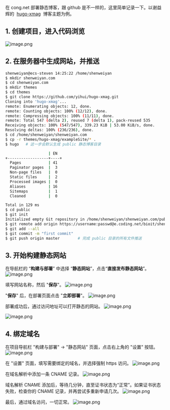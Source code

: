 在 cong.net 部署静态博客，跟 github 是不一样的，这里简单记录一下。以谢益辉的  [hugo-xmag](https://github.com/yihui/hugo-xmag)  博客主题为例。

## 1. 创建项目，进入代码浏览

![image.png](https://shub-1251708715.cos.ap-guangzhou.myqcloud.com/elog-docs-images/FhBe5Ia8ejpeJbvurVlTS9RwRr3Z.png)

## 2. 在服务器中生成网站，并推送

```bash
shenweiyan@ecs-steven 14:25:22 /home/shenweiyan
$ mkdir shenweiyan.com
$ cd shenweiyan.com
$ mkdir themes
$ cd themes
$ git clone https://github.com/yihui/hugo-xmag.git
Cloning into 'hugo-xmag'...
remote: Enumerating objects: 12, done.
remote: Counting objects: 100% (12/12), done.
remote: Compressing objects: 100% (11/11), done.
remote: Total 547 (delta 2), reused 7 (delta 1), pack-reused 535
Receiving objects: 100% (547/547), 339.23 KiB | 53.00 KiB/s, done.
Resolving deltas: 100% (236/236), done.
$ cd /home/shenweiyan/shenweiyan.com
$ cp -r themes/hugo-xmag/exampleSite/* .
$ hugo   # 这一步会默认生成 public 静态博客目录

                   | EN
+------------------+----+
  Pages            | 41
  Paginator pages  |  3
  Non-page files   |  0
  Static files     |  2
  Processed images |  0
  Aliases          | 16
  Sitemaps         |  1
  Cleaned          |  0

Total in 129 ms
$ cd public
$ git init
Initialized empty Git repository in /home/shenweiyan/shenweiyan.com/public/.git/
$ git remote add origin https://username:passwd@e.coding.net/bioit/shenweiyan.com.git
$ git add --all
$ git commit -m "first commit"
$ git push origin master        # 完成 public 目录的所有文件推送
```

## 3. 开始构建静态网站

在导航栏的 “**构建与部署**” 中选择 “**静态网站**”，点击“**直接发布静态网站**”。
![image.png](https://shub-1251708715.cos.ap-guangzhou.myqcloud.com/elog-docs-images/Fmbcgo5jdhd6hO6YtMg8xVNRdKbj.png)

填写网站名称，然后 "**保存**"。
![image.png](https://shub-1251708715.cos.ap-guangzhou.myqcloud.com/elog-docs-images/Fql3_vK9lCUgKCjHRTGg_rxlwdTF.png)

"**保存**" 后，在部署页面点击 "**立即部署**"。
![image.png](https://shub-1251708715.cos.ap-guangzhou.myqcloud.com/elog-docs-images/Fn4Nm-LecNF7IcOuDuh97O4_vDqm.png)

部署成功后，通过访问地址可以打开静态的网站。
![image.png](https://shub-1251708715.cos.ap-guangzhou.myqcloud.com/elog-docs-images/FiMkVKhkOCY1U01IjFaiuVphF4Zu.png)

![image.png](https://shub-1251708715.cos.ap-guangzhou.myqcloud.com/elog-docs-images/FqkGIf-oBOD5W9ThS55qh93Rw3K4.png)

## 4. 绑定域名

在项目导航栏 "构建与部署" → "静态网站" 页面，点击右上角的 "设置" 按钮。
![image.png](https://shub-1251708715.cos.ap-guangzhou.myqcloud.com/elog-docs-images/Fq21jVp5Snhf7l5OCvLMEe6kOwDU.png)

在 "设置" 页面，填写需要绑定的域名，并选择强制 https 访问。
![image.png](https://shub-1251708715.cos.ap-guangzhou.myqcloud.com/elog-docs-images/FlnPUJV1HANAUcFbfNOR1A2QT8_R.png)

在域名解析中添加一条 CNAME 记录。
![image.png](https://shub-1251708715.cos.ap-guangzhou.myqcloud.com/elog-docs-images/FtnyQ-iVV1l-Z77xyeyJVUXWkl86.png)

域名解析 CNAME 添加后，等待几分钟，直至证书状态为“正常”。如果证书状态失败，检查你的 CNAME 记录，并再尝试多重新申请几次。
![image.png](https://shub-1251708715.cos.ap-guangzhou.myqcloud.com/elog-docs-images/Fv8SS-gwX48ZRRf8f8w-JKdkDP1v.png)

最后，通过域名访问，一切正常。
![image.png](https://shub-1251708715.cos.ap-guangzhou.myqcloud.com/elog-docs-images/FlgcTNCIMD5y4GUw7sOT_C8Ea9Dt.png)
